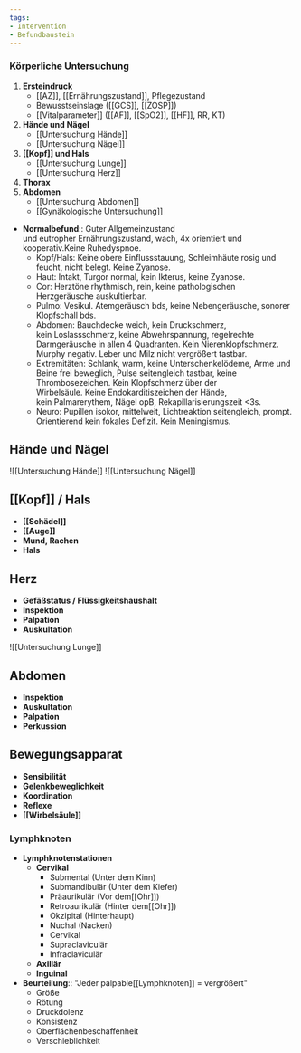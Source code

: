 ```yaml
---
tags: 
- Intervention
- Befundbaustein
---
```

### Körperliche Untersuchung
1. **Ersteindruck**
	- [[AZ]], [[Ernährungszustand]], Pflegezustand
	- Bewusstseinslage ([[GCS]], [[ZOSP]])
	- [[Vitalparameter]] ([[AF]], [[SpO2]], [[HF]], RR, KT)
2. **Hände und Nägel**
	- [[Untersuchung Hände]]
	- [[Untersuchung Nägel]]
3. **[[Kopf]] und Hals**
	- [[Untersuchung Lunge]]
	- [[Untersuchung Herz]]
4. **Thorax**
5. **Abdomen**
	- [[Untersuchung Abdomen]]
	- [[Gynäkologische Untersuchung]]
- **Normalbefund**:: Guter Allgemeinzustand und eutropher Ernährungszustand, wach, 4x orientiert und kooperativ.Keine Ruhedyspnoe.  
	- Kopf/Hals: Keine obere Einflussstauung, Schleimhäute rosig und feucht, nicht belegt. Keine Zyanose.  
	- Haut: Intakt, Turgor normal, kein Ikterus, keine Zyanose.  
	- Cor: Herztöne rhythmisch, rein, keine pathologischen Herzgeräusche auskultierbar.  
	- Pulmo: Vesikul. Atemgeräusch bds, keine Nebengeräusche, sonorer Klopfschall bds.  
	- Abdomen: Bauchdecke weich, kein Druckschmerz, kein Loslassschmerz,  keine Abwehrspannung, regelrechte Darmgeräusche in allen 4 Quadranten.  Kein Nierenklopfschmerz. Murphy negativ. Leber und Milz nicht vergrößert tastbar.  
	- Extremitäten: Schlank, warm, keine Unterschenkelödeme, Arme und Beine frei beweglich, Pulse seitengleich tastbar, keine Thrombosezeichen. Kein Klopfschmerz über der Wirbelsäule. Keine Endokarditiszeichen der Hände, kein Palmarerythem, Nägel opB, Rekapillarisierungszeit <3s.  
	- Neuro: Pupillen isokor, mittelweit, Lichtreaktion seitengleich, prompt. Orientierend kein fokales Defizit. Kein Meningismus.

## Hände und Nägel
![[Untersuchung Hände]]
![[Untersuchung Nägel]]



## [[Kopf]] / Hals

- **[[Schädel]]**
- **[[Auge]]**
- **Mund, Rachen**
- **Hals**

## Herz

- **Gefäßstatus / Flüssigkeitshaushalt**
- **Inspektion**
- **Palpation**
- **Auskultation**

![[Untersuchung Lunge]]


## Abdomen

- **Inspektion**
- **Auskultation**
- **Palpation**
- **Perkussion**

## Bewegungsapparat

- **Sensibilität**
- **Gelenkbeweglichkeit**
- **Koordination**
- **Reflexe**
- **[[Wirbelsäule]]**

### Lymphknoten

- **Lymphknotenstationen**
    - **Cervikal**
        - Submental (Unter dem Kinn)
        - Submandibulär (Unter dem Kiefer)
        - Präaurikulär (Vor dem[[Ohr]])
        - Retroaurikulär (Hinter dem[[Ohr]])
        - Okzipital (Hinterhaupt)
        - Nuchal (Nacken)
        - Cervikal
        - Supraclaviculär
        - Infraclaviculär
    - **Axillär**
    - **Inguinal**
- **Beurteilung**:: "Jeder palpable[[Lymphknoten]] = vergrößert"
    - Größe
    - Rötung
    - Druckdolenz
    - Konsistenz
    - Oberflächenbeschaffenheit
    - Verschieblichkeit

